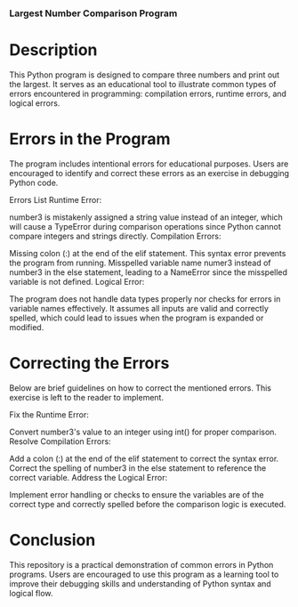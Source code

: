 ### Largest Number Comparison Program
# Description
This Python program is designed to compare three numbers and print out the largest. It serves as an educational tool to illustrate common types of errors encountered in programming: compilation errors, runtime errors, and logical errors.

# Errors in the Program
The program includes intentional errors for educational purposes. Users are encouraged to identify and correct these errors as an exercise in debugging Python code.

Errors List
Runtime Error:

 number3 is mistakenly assigned a string value instead of an integer, which will cause a TypeError during comparison operations since Python cannot compare integers and strings directly.
Compilation Errors:

Missing colon (:) at the end of the elif statement. This syntax error prevents the program from running.
Misspelled variable name numer3 instead of number3 in the else statement, leading to a NameError since the misspelled variable is not defined.
Logical Error:

The program does not handle data types properly nor checks for errors in variable names effectively. It assumes all inputs are valid and correctly spelled, which could lead to issues when the program is expanded or modified.

# Correcting the Errors
Below are brief guidelines on how to correct the mentioned errors. This exercise is left to the reader to implement.

Fix the Runtime Error:

Convert number3's value to an integer using int() for proper comparison.
Resolve Compilation Errors:

Add a colon (:) at the end of the elif statement to correct the syntax error.
Correct the spelling of number3 in the else statement to reference the correct variable.
Address the Logical Error:

Implement error handling or checks to ensure the variables are of the correct type and correctly spelled before the comparison logic is executed.

# Conclusion
This repository is a practical demonstration of common errors in Python programs. Users are encouraged to use this program as a learning tool to improve their debugging skills and understanding of Python syntax and logical flow.

